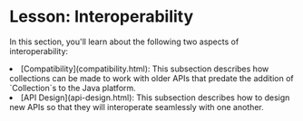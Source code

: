 
# Lesson: Interoperability

In this section, you'll learn about the following two aspects of interoperability:

<li>
[Compatibility](compatibility.html): This subsection describes how collections can be made to work with older APIs that predate the addition of `Collection`s to the Java platform.</li>
<li>
[API Design](api-design.html): This subsection describes how to design new APIs so that they will interoperate seamlessly with one another.</li>
